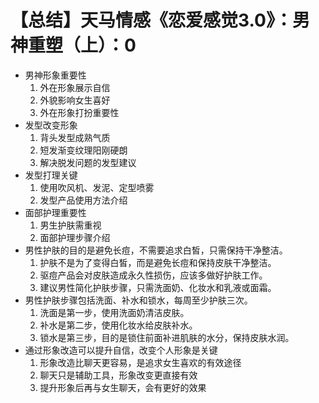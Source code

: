 # 【总结】天马情感《恋爱感觉3.0》：男神重塑（上）：0

-   男神形象重要性
    1.  外在形象展示自信
    2.  外貌影响女生喜好
    3.  外在形象打扮重要性
-   发型改变形象
    1.  背头发型成熟气质
    2.  短发渐变纹理阳刚硬朗
    3.  解决脱发问题的发型建议
-   发型打理关键
    1.  使用吹风机、发泥、定型喷雾
    2.  发型产品使用方法介绍
-   面部护理重要性
    1.  男生护肤需重视
    2.  面部护理步骤介绍
-   男性护肤的目的是避免长痘，不需要追求白皙，只需保持干净整洁。
    1.  护肤不是为了变得白皙，而是避免长痘和保持皮肤干净整洁。
    2.  驱痘产品会对皮肤造成永久性损伤，应该多做好护肤工作。
    3.  建议男性简化护肤步骤，只需洗面奶、化妆水和乳液或面霜。
-   男性护肤步骤包括洗面、补水和锁水，每周至少护肤三次。
    1.  洗面是第一步，使用洗面奶清洁皮肤。
    2.  补水是第二步，使用化妆水给皮肤补水。
    3.  锁水是第三步，目的是锁住前面补进肌肤的水分，保持皮肤水润。
-   通过形象改造可以提升自信，改变个人形象是关键
    1.  形象改造比聊天更容易，是追求女生喜欢的有效途径
    2.  聊天只是辅助工具，形象改变更直接有效
    3.  提升形象后再与女生聊天，会有更好的效果